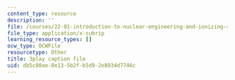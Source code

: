 ```yaml
---
content_type: resource
description: ''
file: /courses/22-01-introduction-to-nuclear-engineering-and-ionizing-radiation-fall-2016/db5c80ae8e135b2fb5d92e8934d7746c_qAVtgc3I6ig.vtt
file_type: application/x-subrip
learning_resource_types: []
ocw_type: OCWFile
resourcetype: Other
title: 3play caption file
uid: db5c80ae-8e13-5b2f-b5d9-2e8934d7746c
---
```

